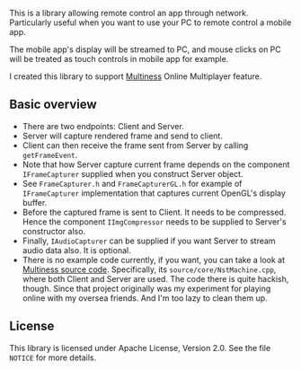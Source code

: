 This is a library allowing remote control an app through network.
Particularly useful when you want to use your PC to remote control a mobile app.

The mobile app's display will be streamed to PC, and mouse clicks on PC will be
treated as touch controls in mobile app for example.

I created this library to support [Multiness](https://lehoangquyenblog.wordpress.com/published-games/74-2/)
Online Multiplayer feature.

## Basic overview
* There are two endpoints: Client and Server.
* Server will capture rendered frame and send to client.
* Client can then receive the frame sent from Server by calling `getFrameEvent`.
* Note that how Server capture current frame depends on the component `IFrameCapturer` supplied when you construct Server object.
* See `FrameCapturer.h` and `FrameCapturerGL.h` for example of `IFrameCapturer` implementation that captures current OpenGL's display buffer.
* Before the captured frame is sent to Client. It needs to be compressed. Hence the component `IImgCompressor` needs to be supplied to Server's constructor also.
* Finally, `IAudioCapturer` can be supplied if you want Server to stream audio data also. It is optional.
* There is no example code currently, if you want, you can take a look at [Multiness source code](https://github.com/kakashidinho/Multiness_public). Specifically, its `source/core/NstMachine.cpp`, where both Client and Server are used. The code there is quite hackish, though. Since that project originally was my experiment for playing online with my oversea friends. And I'm too lazy to clean them up.

## License
This library is licensed under Apache License, Version 2.0. See the file `NOTICE`
for more details.
